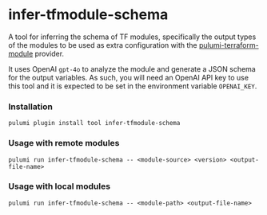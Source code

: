 # infer-tfmodule-schema

A tool for inferring the schema of TF modules, specifically the output types of the modules to be used as extra configuration with the [pulumi-terraform-module](https://github.com/pulumi/pulumi-terraform-module) provider. 

It uses OpenAI `gpt-4o` to analyze the module and generate a JSON schema for the output variables. As such, you will need an OpenAI API key to use this tool and it is expected to be set in the environment variable `OPENAI_KEY`.

### Installation

```
pulumi plugin install tool infer-tfmodule-schema
```


### Usage with remote modules

```
pulumi run infer-tfmodule-schema -- <module-source> <version> <output-file-name>
```

### Usage with local modules

```
pulumi run infer-tfmodule-schema -- <module-path> <output-file-name>
```